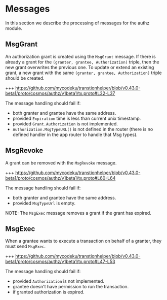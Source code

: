 <!--
order: 3
-->

# Messages

In this section we describe the processing of messages for the authz module.

## MsgGrant

An authorization grant is created using the `MsgGrant` message.
If there is already a grant for the `(granter, grantee, Authorization)` triple, then the new grant overwrites the previous one. To update or extend an existing grant, a new grant with the same `(granter, grantee, Authorization)` triple should be created.

+++ https://github.com/mycodeku/transtionhelper/blob/v0.43.0-beta1/proto/cosmos/authz/v1beta1/tx.proto#L32-L37

The message handling should fail if:

* both granter and grantee have the same address.
* provided `Expiration` time is less than current unix timestamp.
* provided `Grant.Authorization` is not implemented.
* `Authorization.MsgTypeURL()` is not defined in the router (there is no defined handler in the app router to handle that Msg types).

## MsgRevoke

A grant can be removed with the `MsgRevoke` message.

+++ https://github.com/mycodeku/transtionhelper/blob/v0.43.0-beta1/proto/cosmos/authz/v1beta1/tx.proto#L60-L64

The message handling should fail if:

* both granter and grantee have the same address.
* provided `MsgTypeUrl` is empty.

NOTE: The `MsgExec` message removes a grant if the grant has expired.

## MsgExec

When a grantee wants to execute a transaction on behalf of a granter, they must send `MsgExec`.

+++ https://github.com/mycodeku/transtionhelper/blob/v0.43.0-beta1/proto/cosmos/authz/v1beta1/tx.proto#L47-L53

The message handling should fail if:

* provided `Authorization` is not implemented.
* grantee doesn't have permission to run the transaction.
* if granted authorization is expired.
